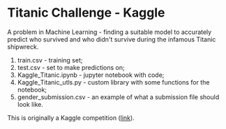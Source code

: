 # Titanic Challenge - Kaggle

A problem in Machine Learning - finding a suitable model to accurately predict who survived and who didn't survive during the infamous Titanic shipwreck.

1. train.csv - training set;
2. test.csv - set to make predictions on;
3. Kaggle_Titanic.ipynb - jupyter notebook with code;
4. Kaggle_Titanic_utls.py - custom library with some functions for the notebook;
5. gender_submission.csv - an example of what a submission file should look like. 

This is originally a Kaggle competition ([link](https://www.kaggle.com/c/titanic/overview)).
